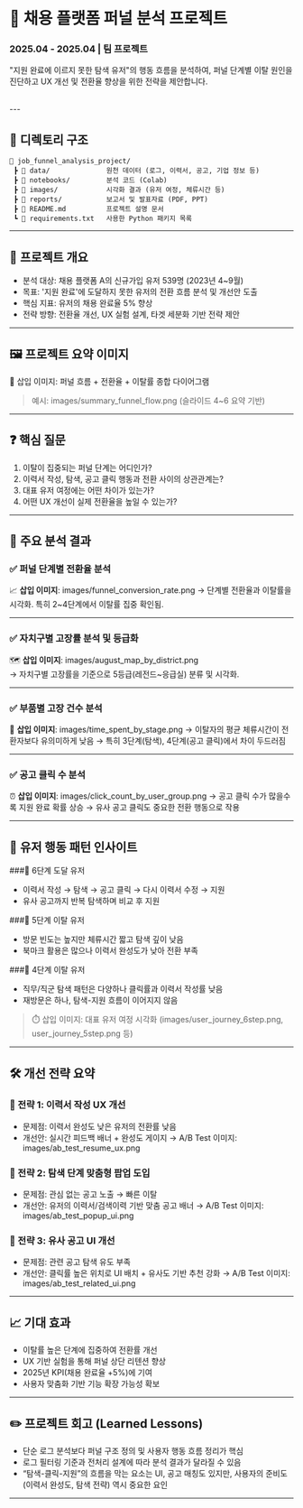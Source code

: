 # 📘 채용 플랫폼 퍼널 분석 프로젝트

### 2025.04 - 2025.04  |  팀 프로젝트

"지원 완료에 이르지 못한 탐색 유저"의 행동 흐름을 분석하여, 퍼널 단계별 이탈 원인을 진단하고 UX 개선 및 전환율 향상을 위한 전략을 제안합니다.

<br/>
---

## 📂 디렉토리 구조

```plaintext
📁 job_funnel_analysis_project/
 ┣ 📁 data/              원천 데이터 (로그, 이력서, 공고, 기업 정보 등)
 ┣ 📁 notebooks/         분석 코드 (Colab)
 ┣ 📁 images/            시각화 결과 (유저 여정, 체류시간 등)
 ┣ 📁 reports/           보고서 및 발표자료 (PDF, PPT)
 ┣ 📄 README.md          프로젝트 설명 문서
 ┗ 📄 requirements.txt   사용한 Python 패키지 목록
```

---

## 🧭 프로젝트 개요

- 분석 대상: 채용 플랫폼 A의 신규가입 유저 539명 (2023년 4~9월)
- 목표: '지원 완료'에 도달하지 못한 유저의 전환 흐름 분석 및 개선안 도출
- 핵심 지표: 유저의 채용 완료율 5% 향상
- 전략 방향: 전환율 개선, UX 실험 설계, 타겟 세분화 기반 전략 제안

---

## 🖼️ 프로젝트 요약 이미지  
🔽 삽입 이미지: 퍼널 흐름 + 전환율 + 이탈률 종합 다이어그램
> 예시: images/summary_funnel_flow.png
> (슬라이드 4~6 요약 기반)

---

## ❓ 핵심 질문

1. 이탈이 집중되는 퍼널 단계는 어디인가?
2. 이력서 작성, 탐색, 공고 클릭 행동과 전환 사이의 상관관계는?
3. 대표 유저 여정에는 어떤 차이가 있는가?
4. 어떤 UX 개선이 실제 전환율을 높일 수 있는가?

---

## 🔎 주요 분석 결과

### ✅ 퍼널 단계별 전환율 분석
📈 **삽입 이미지**: images/funnel_conversion_rate.png
→ 단계별 전환율과 이탈률을 시각화. 특히 2~4단계에서 이탈률 집중 확인됨.

---

### ✅ 자치구별 고장률 분석 및 등급화
🗺️ **삽입 이미지**: images/august_map_by_district.png  
→ 자치구별 고장률을 기준으로 5등급(레전드~응급실) 분류 및 시각화.

---

### ✅ 부품별 고장 건수 분석  
🔧 **삽입 이미지**: images/time_spent_by_stage.png
→ 이탈자의 평균 체류시간이 전환자보다 유의미하게 낮음
→ 특히 3단계(탐색), 4단계(공고 클릭)에서 차이 두드러짐

---

### ✅ 공고 클릭 수 분석
⏰ **삽입 이미지**: images/click_count_by_user_group.png
→ 공고 클릭 수가 많을수록 지원 완료 확률 상승
→ 유사 공고 클릭도 중요한 전환 행동으로 작용

---

## 🧠 유저 행동 패턴 인사이트
###🔸 6단계 도달 유저
- 이력서 작성 → 탐색 → 공고 클릭 → 다시 이력서 수정 → 지원
- 유사 공고까지 반복 탐색하며 비교 후 지원

###🔸 5단계 이탈 유저
- 방문 빈도는 높지만 체류시간 짧고 탐색 깊이 낮음
- 북마크 활용은 많으나 이력서 완성도가 낮아 전환 부족

###🔸 4단계 이탈 유저
- 직무/직군 탐색 패턴은 다양하나 클릭률과 이력서 작성률 낮음
- 재방문은 하나, 탐색-지원 흐름이 이어지지 않음

> ⏱️ 삽입 이미지: 대표 유저 여정 시각화 (images/user_journey_6step.png, user_journey_5step.png 등)

---

## 🛠️ 개선 전략 요약

### 🔹 전략 1: 이력서 작성 UX 개선
- 문제점: 이력서 완성도 낮은 유저의 전환률 낮음
- 개선안: 실시간 피드백 배너 + 완성도 게이지
→ A/B Test 이미지: images/ab_test_resume_ux.png

### 🔹 전략 2: 탐색 단계 맞춤형 팝업 도입
- 문제점: 관심 없는 공고 노출 → 빠른 이탈
- 개선안: 유저의 이력서/검색이력 기반 맞춤 공고 배너
→ A/B Test 이미지: images/ab_test_popup_ui.png

### 🔹 전략 3: 유사 공고 UI 개선
- 문제점: 관련 공고 탐색 유도 부족
- 개선안: 클릭률 높은 위치로 UI 배치 + 유사도 기반 추천 강화
→ A/B Test 이미지: images/ab_test_related_ui.png

---

## 📈 기대 효과

- 이탈률 높은 단계에 집중하여 전환률 개선
- UX 기반 실험을 통해 퍼널 상단 리텐션 향상
- 2025년 KPI(채용 완료율 +5%)에 기여
- 사용자 맞춤화 기반 기능 확장 가능성 확보

---

## ✏️ 프로젝트 회고 (Learned Lessons)

- 단순 로그 분석보다 퍼널 구조 정의 및 사용자 행동 흐름 정리가 핵심
- 로그 필터링 기준과 전처리 설계에 따라 분석 결과가 달라질 수 있음
- “탐색-클릭-지원”의 흐름을 막는 요소는 UI, 공고 매칭도 있지만, 사용자의 준비도(이력서 완성도, 탐색 전략) 역시 중요한 요인

---
